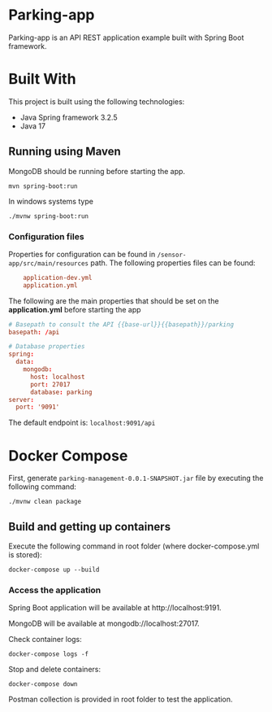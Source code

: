 # Parking-app

Parking-app is an API REST application example built with Spring Boot framework.

# Built With

This project is built using the following technologies:
- Java Spring framework 3.2.5
- Java 17

## Running using Maven

MongoDB should be running before starting the app.

```
mvn spring-boot:run
```

In windows systems type

```
./mvnw spring-boot:run
```

### Configuration files

Properties for configuration can be found in `/sensor-app/src/main/resources` path. The following properties files can be found:

```conf
    application-dev.yml
    application.yml
```

The following are the main properties that should be set on the **application.yml** before starting the app

```conf
# Basepath to consult the API {{base-url}}{{basepath}}/parking
basepath: /api

# Database properties
spring:
  data:
    mongodb:
      host: localhost
      port: 27017
      database: parking
server:
  port: '9091'
```

The default endpoint is: `localhost:9091/api`

# Docker Compose

First, generate `parking-management-0.0.1-SNAPSHOT.jar` file
by executing the following command:

```
./mvnw clean package
```
## Build and getting up containers

Execute the following command in root folder (where docker-compose.yml is stored):

```
docker-compose up --build
```
### Access the application

Spring Boot application will be available at http://localhost:9191.

MongoDB will be available at mongodb://localhost:27017.
 
Check container logs:

```
docker-compose logs -f
```

Stop and delete containers:

```
docker-compose down
```


Postman collection is provided in root folder to test the application.

